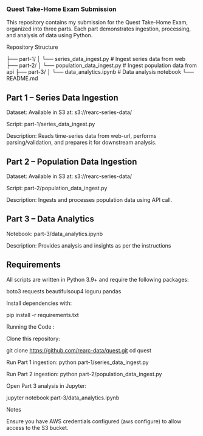 ### Quest Take-Home Exam Submission

This repository contains my submission for the Quest Take-Home Exam, organized into three parts. 
Each part demonstrates ingestion, processing, and analysis of data using Python.

Repository Structure

├── part-1/
│   └── series_data_ingest.py       # Ingest series data from web
├── part-2/
│   └── population_data_ingest.py   # Ingest population data from api
├── part-3/
│   └── data_analytics.ipynb        # Data analysis notebook
└── README.md

## Part 1 – Series Data Ingestion

Dataset: Available in S3 at:
s3://rearc-series-data/

Script: part-1/series_data_ingest.py

Description:
Reads time-series data from web-url, performs parsing/validation, and prepares it for downstream analysis.

## Part 2 – Population Data Ingestion

Dataset: Available in S3 at:
s3://rearc-series-data/

Script: part-2/population_data_ingest.py

Description:
Ingests and processes population data using API call.

## Part 3 – Data Analytics

Notebook: part-3/data_analytics.ipynb

Description:
Provides analysis and insights as per the instructions

## Requirements
All scripts are written in Python 3.9+ and require the following packages:

boto3
requests
beautifulsoup4
loguru
pandas

Install dependencies with:

pip install -r requirements.txt

Running the Code :

Clone this repository:

git clone https://github.com/rearc-data/quest.git
cd quest

Run Part 1 ingestion: python part-1/series_data_ingest.py

Run Part 2 ingestion: python part-2/population_data_ingest.py

Open Part 3 analysis in Jupyter:

jupyter notebook part-3/data_analytics.ipynb

Notes

Ensure you have AWS credentials configured (aws configure) to allow access to the S3 bucket.